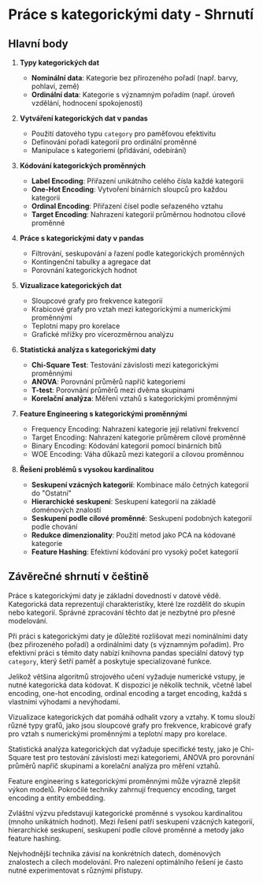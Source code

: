 # Práce s kategorickými daty - Shrnutí

## Hlavní body

1. **Typy kategorických dat**
   - **Nominální data**: Kategorie bez přirozeného pořadí (např. barvy, pohlaví, země)
   - **Ordinální data**: Kategorie s významným pořadím (např. úroveň vzdělání, hodnocení spokojenosti)

2. **Vytváření kategorických dat v pandas**
   - Použití datového typu `category` pro paměťovou efektivitu
   - Definování pořadí kategorií pro ordinální proměnné
   - Manipulace s kategoriemi (přidávání, odebírání)

3. **Kódování kategorických proměnných**
   - **Label Encoding**: Přiřazení unikátního celého čísla každé kategorii
   - **One-Hot Encoding**: Vytvoření binárních sloupců pro každou kategorii
   - **Ordinal Encoding**: Přiřazení čísel podle seřazeného vztahu
   - **Target Encoding**: Nahrazení kategorií průměrnou hodnotou cílové proměnné

4. **Práce s kategorickými daty v pandas**
   - Filtrování, seskupování a řazení podle kategorických proměnných
   - Kontingenční tabulky a agregace dat
   - Porovnání kategorických hodnot

5. **Vizualizace kategorických dat**
   - Sloupcové grafy pro frekvence kategorií
   - Krabicové grafy pro vztah mezi kategorickými a numerickými proměnnými
   - Teplotní mapy pro korelace
   - Grafické mřížky pro vícerozměrnou analýzu

6. **Statistická analýza s kategorickými daty**
   - **Chi-Square Test**: Testování závislosti mezi kategorickými proměnnými
   - **ANOVA**: Porovnání průměrů napříč kategoriemi
   - **T-test**: Porovnání průměrů mezi dvěma skupinami
   - **Korelační analýza**: Měření vztahů s kategorickými proměnnými

7. **Feature Engineering s kategorickými proměnnými**
   - Frequency Encoding: Nahrazení kategorie její relativní frekvencí
   - Target Encoding: Nahrazení kategorie průměrem cílové proměnné
   - Binary Encoding: Kódování kategorií pomocí binárních bitů
   - WOE Encoding: Váha důkazů mezi kategorií a cílovou proměnnou

8. **Řešení problémů s vysokou kardinalitou**
   - **Seskupení vzácných kategorií**: Kombinace málo četných kategorií do "Ostatní"
   - **Hierarchické seskupení**: Seskupení kategorií na základě doménových znalostí
   - **Seskupení podle cílové proměnné**: Seskupení podobných kategorií podle chování
   - **Redukce dimenzionality**: Použití metod jako PCA na kódované kategorie
   - **Feature Hashing**: Efektivní kódování pro vysoký počet kategorií

## Závěrečné shrnutí v češtině

Práce s kategorickými daty je základní dovedností v datové vědě. Kategorická data reprezentují charakteristiky, které lze rozdělit do skupin nebo kategorií. Správné zpracování těchto dat je nezbytné pro přesné modelování.

Při práci s kategorickými daty je důležité rozlišovat mezi nominálními daty (bez přirozeného pořadí) a ordinálními daty (s významným pořadím). Pro efektivní práci s těmito daty nabízí knihovna pandas speciální datový typ `category`, který šetří paměť a poskytuje specializované funkce.

Jelikož většina algoritmů strojového učení vyžaduje numerické vstupy, je nutné kategorická data kódovat. K dispozici je několik technik, včetně label encoding, one-hot encoding, ordinal encoding a target encoding, každá s vlastními výhodami a nevýhodami.

Vizualizace kategorických dat pomáhá odhalit vzory a vztahy. K tomu slouží různé typy grafů, jako jsou sloupcové grafy pro frekvence, krabicové grafy pro vztah s numerickými proměnnými a teplotní mapy pro korelace.

Statistická analýza kategorických dat vyžaduje specifické testy, jako je Chi-Square test pro testování závislosti mezi kategoriemi, ANOVA pro porovnání průměrů napříč skupinami a korelační analýza pro měření vztahů.

Feature engineering s kategorickými proměnnými může výrazně zlepšit výkon modelů. Pokročilé techniky zahrnují frequency encoding, target encoding a entity embedding.

Zvláštní výzvu představují kategorické proměnné s vysokou kardinalitou (mnoho unikátních hodnot). Mezi řešení patří seskupení vzácných kategorií, hierarchické seskupení, seskupení podle cílové proměnné a metody jako feature hashing.

Nejvhodnější technika závisí na konkrétních datech, doménových znalostech a cílech modelování. Pro nalezení optimálního řešení je často nutné experimentovat s různými přístupy.